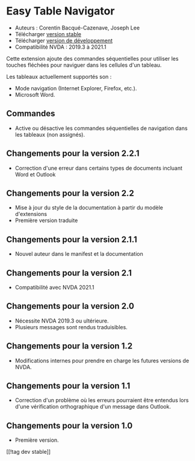 # Easy Table Navigator #

* Auteurs : Corentin Bacqué-Cazenave, Joseph Lee
* Télécharger [version stable][1]
* Télécharger [version de développement][2]
* Compatibilité NVDA : 2019.3 à 2021.1

Cette extension ajoute des commandes séquentielles pour utiliser les touches
fléchées pour naviguer dans les cellules d'un tableau.

Les tableaux actuellement supportés son :

* Mode navigation (Internet Explorer, Firefox, etc.).
* Microsoft Word.

## Commandes

* Active ou désactive les commandes séquentielles de navigation dans les
  tableaux (non assignés).

## Changements pour la version 2.2.1

* Correction d'une erreur dans certains types de documents incluant Word et
  Outlook

## Changements pour la version 2.2

* Mise à jour du style de la documentation à partir du modèle d'extensions
* Première version traduite

## Changements pour la version 2.1.1

* Nouvel auteur dans le manifest et la documentation

## Changements pour la version 2.1

* Compatibilité avec NVDA 2021.1

## Changements pour la version 2.0

* Nécessite NVDA 2019.3 ou ultérieure.
* Plusieurs messages sont rendus traduisibles.

## Changements pour la version 1.2

* Modifications internes pour prendre en charge les futures versions de
  NVDA.

## Changements pour la version 1.1

* Correction d'un problème où les erreurs pourraient être entendus lors
  d'une vérification orthographique d'un message  dans Outlook.

## Changements pour la version 1.0

*   Première version.

[[!tag dev stable]]

[1]: https://addons.nvda-project.org/files/get.php?file=etn

[2]: https://addons.nvda-project.org/files/get.php?file=etn-dev
